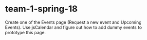 # team-1-spring-18
Create one of the Events page (Request a new event and Upcoming Events). Use jsCalendar and figure out how to add dummy events to prototype this page.
